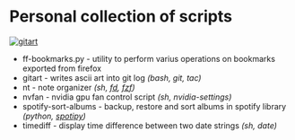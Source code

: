 # Personal collection of scripts

[![gitart](https://asciinema.org/a/ad1gyIXeIOe56067x7sAzmPxK.svg)](https://asciinema.org/a/ad1gyIXeIOe56067x7sAzmPxK)

- ff-bookmarks.py - utility to perform varius operations on bookmarks exported from firefox
- gitart - writes ascii art into git log *(bash, git, tac)*
- nt - note organizer *(sh, [fd](https://github.com/sharkdp/fd), [fzf](https://github.com/junegunn/fzf))*
- nvfan - nvidia gpu fan control script *(sh, nvidia-settings)*
- spotify-sort-albums - backup, restore and sort albums in spotify library *(python, [spotipy](https://github.com/plamere/spotipy))*
- timediff - display time difference between two date strings *(sh, date)*
